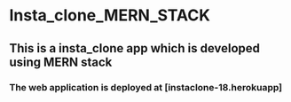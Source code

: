 # Insta_clone_MERN_STACK

## This is a insta_clone app which is developed using MERN stack 

### The web application is deployed at [instaclone-18.herokuapp]
